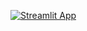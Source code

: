 [![Streamlit App](https://static.streamlit.io/badges/streamlit_badge_black_white.svg)](https://stockportfolio.streamlit.app/)